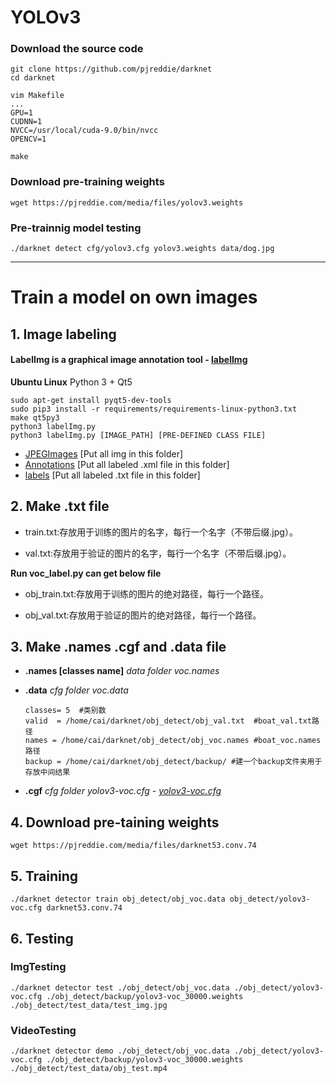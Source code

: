 # YOLOv3
### Download the source code
    git clone https://github.com/pjreddie/darknet
    cd darknet
    
    vim Makefile
    ...
    GPU=1
    CUDNN=1
    NVCC=/usr/local/cuda-9.0/bin/nvcc
    OPENCV=1
    
    make
### Download pre-training weights
    wget https://pjreddie.com/media/files/yolov3.weights
### Pre-trainnig model testing
    ./darknet detect cfg/yolov3.cfg yolov3.weights data/dog.jpg
    
***
# Train a model on own images
## 1. Image labeling 
#### LabelImg is a graphical image annotation tool - [labelImg](https://github.com/tzutalin/labelImg)
__Ubuntu Linux__
Python 3 + Qt5   
    
    sudo apt-get install pyqt5-dev-tools
    sudo pip3 install -r requirements/requirements-linux-python3.txt
    make qt5py3
    python3 labelImg.py
    python3 labelImg.py [IMAGE_PATH] [PRE-DEFINED CLASS FILE]

* [JPEGImages](https://github.com/yehengchen/ObjectDetection/tree/master/OneStage/yolo/yolov3/JPEGImages) [Put all img in this folder]
* [Annotations](https://github.com/yehengchen/ObjectDetection/tree/master/OneStage/yolo/yolov3/Annotations) [Put all labeled .xml file in this folder]
* [labels](https://github.com/yehengchen/ObjectDetection/tree/master/OneStage/yolo/yolov3/labels) [Put all labeled .txt file in this folder]

## 2. Make .txt file

* train.txt:存放用于训练的图片的名字，每行一个名字（不带后缀.jpg）。

* val.txt:存放用于验证的图片的名字，每行一个名字（不带后缀.jpg）。

__Run voc_label.py can get below file__

* obj_train.txt:存放用于训练的图片的绝对路径，每行一个路径。

* obj_val.txt:存放用于验证的图片的绝对路径，每行一个路径。

## 3. Make .names .cgf and .data file 
* __.names [classes name]__
*data folder voc.names*
* __.data__ 
*cfg folder voc.data*
     
      classes= 5  #类别数
      valid  = /home/cai/darknet/obj_detect/obj_val.txt  #boat_val.txt路径
      names = /home/cai/darknet/obj_detect/obj_voc.names #boat_voc.names路径
      backup = /home/cai/darknet/obj_detect/backup/ #建一个backup文件夹用于存放中间结果
 * __.cgf__
 *cfg folder yolov3-voc.cfg - [yolov3-voc.cfg](https://github.com/yehengchen/ObjectDetection/blob/master/OneStage/yolo/yolov3/yolov3-voc.cfg)*

## 4. Download pre-taining weights
    wget https://pjreddie.com/media/files/darknet53.conv.74
## 5. Training
    ./darknet detector train obj_detect/obj_voc.data obj_detect/yolov3-voc.cfg darknet53.conv.74 
## 6. Testing
### ImgTesting
    ./darknet detector test ./obj_detect/obj_voc.data ./obj_detect/yolov3-voc.cfg ./obj_detect/backup/yolov3-voc_30000.weights ./obj_detect/test_data/test_img.jpg
### VideoTesting
    ./darknet detector demo ./obj_detect/obj_voc.data ./obj_detect/yolov3-voc.cfg ./obj_detect/backup/yolov3-voc_30000.weights ./obj_detect/test_data/obj_test.mp4
    
